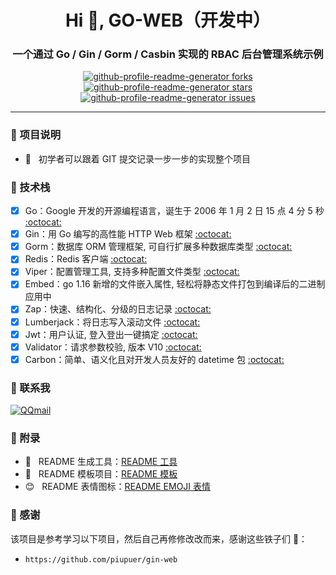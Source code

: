 <h1 align="center">Hi 👋, GO-WEB（开发中）</h1>
<h3 align="center">一个通过 Go / Gin / Gorm / Casbin 实现的 RBAC 后台管理系统示例</h3>
<p align="center">
<a href="https://github.com/goer3/go-web/fork" target="blank">
<img src="https://img.shields.io/github/forks/goer3/go-web?style=flat-square" alt="github-profile-readme-generator forks"/>
</a>
<a href="https://github.com/goer3/go-web/stargazers" target="blank">
<img src="https://img.shields.io/github/stars/goer3/go-web?style=flat-square" alt="github-profile-readme-generator stars"/>
</a>
<a href="https://github.com/goer3/go-web/issues" target="blank">
<img src="https://img.shields.io/github/issues/goer3/go-web?style=flat-square" alt="github-profile-readme-generator issues"/>
</a>
</p>

<hr>



### 🥳 项目说明

- 🤔 &nbsp; 初学者可以跟着 GIT 提交记录一步一步的实现整个项目

### 🔨 技术栈

- [x] Go：Google 开发的开源编程语言，诞生于 2006 年 1 月 2 日 15 点 4 分 5 秒 [:octocat:](https://github.com/golang/go)
- [x] Gin：用 Go 编写的高性能 HTTP Web 框架 [:octocat:](https://github.com/gin-gonic/gin)
- [x] Gorm：数据库 ORM 管理框架, 可自行扩展多种数据库类型 [:octocat:](https://gorm.io/gorm)
- [x] Redis：Redis 客户端 [:octocat:](https://github.com/redis/go-redis)
- [x] Viper：配置管理工具, 支持多种配置文件类型 [:octocat:](https://github.com/spf13/viper)
- [x] Embed：go 1.16 新增的文件嵌入属性, 轻松将静态文件打包到编译后的二进制应用中
- [x] Zap：快速、结构化、分级的日志记录 [:octocat:](https://go.uber.org/zap)
- [x] Lumberjack：将日志写入滚动文件 [:octocat:](https://github.com/natefinch/lumberjack)
- [x] Jwt：用户认证, 登入登出一键搞定 [:octocat:](https://github.com/appleboy/gin-jwt)
- [x] Validator：请求参数校验, 版本 V10 [:octocat:](https://github.com/go-playground/validator)
- [x] Carbon：简单、语义化且对开发人员友好的 datetime 包 [:octocat:](https://github.com/golang-module/carbon)

### 💬 联系我

[![QQmail](https://img.shields.io/badge/-1214966109@qq.com-006bed?style=flat-square&logo=Gmail&logoColor=white&link=mailto:1214966109@qq.com)](mailto:1214966109@qq.com)

### 📝 附录
- 🐒 &nbsp; README 生成工具：<a href="https://rahuldkjain.github.io/gh-profile-readme-generator/">README 工具</a>
- 🍁 &nbsp; README 模板项目：<a href="https://github.com/iuricode/readme-template">README 模板</a>
- 😊 &nbsp; README 表情图标：<a href="https://github.com/guodongxiaren/README/blob/master/emoji.md?tdsourcetag=s_pcqq_aiomsg">README EMOJI 表情</a>

### 🎉 感谢

该项目是参考学习以下项目，然后自己再修修改改而来，感谢这些铁子们 🌹：
- `https://github.com/piupuer/gin-web`
